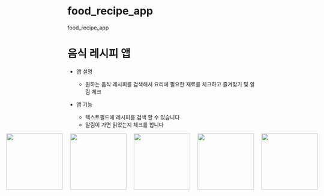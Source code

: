 # food_recipe_app

food_recipe_app

# 음식 레시피 앱

- 앱 설명

  - 원하는 음식 레시피를 검색해서 요리에 필요한 재료를 체크하고 즐겨찾기 및 알림 체크

- 앱 기능
  - 텍스트필드에 레시피를 검색 할 수 있습니다
  - 알림이 가면 읽었는지 체크를 합니다

<div style="display: flex; justify-content: center; gap: 20px;">
    <img src="https://github.com/user-attachments/assets/024596df-0923-4cfb-bc3a-eda07729a051" width="150" />
    <img src="https://github.com/user-attachments/assets/5d06234c-fb82-4d9e-b72a-7a704994d0d0" width="150" />
    <img src="https://github.com/user-attachments/assets/3d618464-7446-4545-9598-e6dcade491dc" width="150" />
    <img src="https://github.com/user-attachments/assets/da5cafc2-c8ec-48fb-9e09-b13aa9a311c6" width="150" />
    <img src="https://github.com/user-attachments/assets/3a475fe9-a78a-4ed7-8d97-324481f8d4c4" width="150" />
</div>
